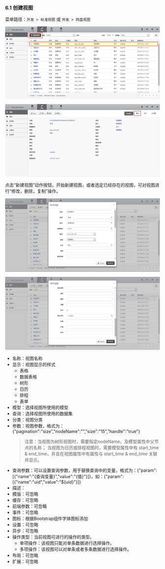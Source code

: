 ### 6.1 创建视图

菜单路径：`开发 > 标准视图` 或 `开发 > 网盘视图`

![PNG](..\images\view\1.png)

![PNG](..\images\view\2.png)

点击“新建视图”动作按钮，开始新建视图，或者选定已经存在的视图，可对视图进行“修改，删除，复制”操作。

![PNG](..\images\view\3.png)

![PNG](..\images\view\4.png)

- 名称：视图名称
- 显示：视图显示的样式
  - 表格
  - 数据表格
  - 树形
  - 日历
  - 排程
  - 表单
- 模型：选择视图所使用的模型
- 查询：选择视图所使用的数据集
- 分类：视图分类
- 参数：视图参数，格式为：{"pagination":"size","nodeName":"","size":"15","handle":"true"}
  > 注意：当视图为树形视图时，需要指定nodeName，及模型属性中父节点的名称；
  > 当视图为日历或排程视图时，需要模型属性中有 start_time & end_time，并且在视图属性中有属性与 start_time & end_time 关联并显示。
- 查询参数：可以设置查询参数，用于替换查询中的变量，格式为：{"param":[{"name":"{查询变量}","value":"{值}"}]}，如：{"param":[{"name":"uid","value":"${uid}"}]}
- 描述：
- 模版：可忽略
- 缓存：可忽略
- 前端参数：可忽略
- 事件：可忽略
- 图标：根据Bootstrap组件字体图标添加
- 设置：可忽略
- 异步：可忽略
- 操作类型：当前视图可进行的操作的类型。
  - 单项操作：该视图只能对单条数据进行选择操作。
  - 多项操作：该视图可以对单条或者多条数据进行选择操作。
- 布局：可忽略
- 扩展：可忽略
